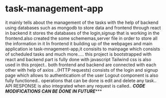 # task-management-app
it mainly tells about the management of the tasks with the help of backend using databases such as mongodb to store data and frontend through react 
in backend it stores the databases of the login,signup that is working in the frontend.also created the some schememas,server file in order to store all the information in it 
In frontend it building up of the webpages and main application ie task-mnagement-app,it consisits to mainpage which consists of scheduled tasks and much more.....
this project is bootstrapped with react and backend part is fully done with javascript 
Tailwind css is also used in this project..
both frontend and backend are connected with each other with help of axios ..(HTTP requests)
consists of the login and signup page which allows to authenticatiom of the user 
Logout component is also fully functioned..
operations that can be done is edit and delete any task..
API RESPONSE is also integrated when any request is called..
*****CODE MODIFICATIONS CAN BE DONE IN FUTURE********

